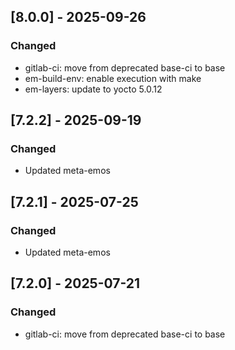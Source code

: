 ## [8.0.0] - 2025-09-26
### Changed
- gitlab-ci: move from deprecated base-ci to base
- em-build-env: enable execution with make
- em-layers: update to yocto 5.0.12

## [7.2.2] - 2025-09-19
### Changed
- Updated meta-emos

## [7.2.1] - 2025-07-25
### Changed
- Updated meta-emos

## [7.2.0] - 2025-07-21
### Changed
- gitlab-ci: move from deprecated base-ci to base
